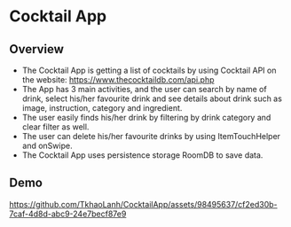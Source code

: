 # Cocktail App
## Overview
-	The Cocktail App is getting a list of cocktails by using Cocktail API on the website:  https://www.thecocktaildb.com/api.php
-	The App has 3 main activities, and the user can search by name of drink, select his/her favourite drink and see details about drink such as image, instruction, category and ingredient.
-	The user easily finds his/her drink by filtering by drink category and clear filter as well.
-	The user can delete his/her favourite drinks by using ItemTouchHelper and onSwipe.
-	The Cocktail App uses persistence storage RoomDB to save data.

## Demo
https://github.com/TkhaoLanh/CocktailApp/assets/98495637/cf2ed30b-7caf-4d8d-abc9-24e7becf87e9

